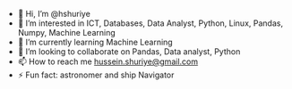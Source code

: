 - 👋 Hi, I’m @hshuriye
- 👀 I’m interested in ICT, Databases, Data Analyst, Python, Linux, Pandas, Numpy, Machine Learning
- 🌱 I’m currently learning Machine Learning
- 💞️ I’m looking to collaborate on Pandas, Data analyst, Python
- 📫 How to reach me hussein.shuriye@gmail.com
- ⚡ Fun fact: astronomer and ship Navigator

<!---
hshuriye/hshuriye is a ✨ special ✨ repository because its `README.md` (this file) appears on your GitHub profile.
You can click the Preview link to take a look at your changes.
--->

